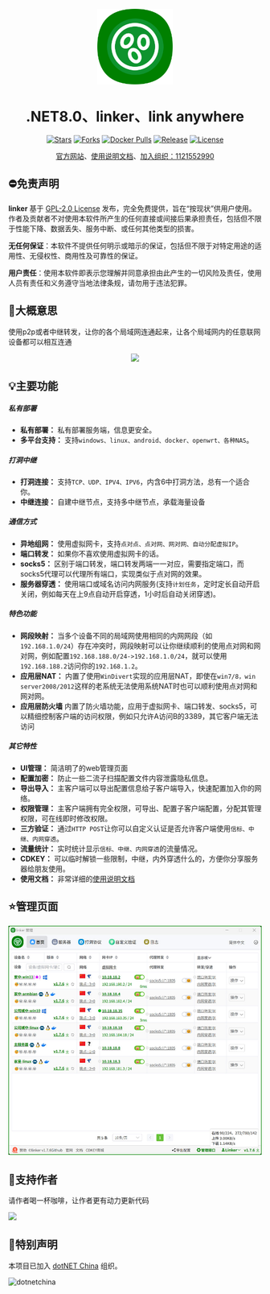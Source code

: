 
<!--
 * @Author: snltty
 * @Date: 2021-08-22 14:09:03
 * @LastEditors: snltty
 * @LastEditTime: 2022-11-21 16:36:26
 * @version: v1.0.0
 * @Descripttion: 功能说明
 * @FilePath: \client.service.ui.webd:\desktop\linker\README.md
-->
<div align="center">
<p><img src="./readme/logo.png" height="150"></p> 

# .NET8.0、linker、link anywhere

[![Stars](https://img.shields.io/github/stars/snltty/linker?style=flat)](https://github.com/snltty/linker)
[![Forks](https://img.shields.io/github/forks/snltty/linker?style=flat)](https://github.com/snltty/linker)
[![Docker Pulls](https://img.shields.io/docker/pulls/snltty/linker-musl?style=flat)](https://hub.docker.com/r/snltty/linker-musl)
[![Release](https://img.shields.io/github/v/release/snltty/linker?sort=semver)](https://github.com/snltty/linker/releases)
[![License](https://img.shields.io/github/license/snltty/linker)](https://mit-license.org/)


<a href="https://linker.snltty.com">官方网站</a>、<a href="https://linker-doc.snltty.com">使用说明文档</a>、<a href="https://jq.qq.com/?_wv=1027&k=ucoIVfz4" target="_blank">加入组织：1121552990</a>

</div>

## ⛔免责声明

**linker** 基于 [GPL-2.0 License](https://opensource.org/licenses/GPL-2.0) 发布，完全免费提供，旨在“按现状”供用户使用。作者及贡献者不对使用本软件所产生的任何直接或间接后果承担责任，包括但不限于性能下降、数据丢失、服务中断、或任何其他类型的损害。

**无任何保证**：本软件不提供任何明示或暗示的保证，包括但不限于对特定用途的适用性、无侵权性、商用性及可靠性的保证。

**用户责任**：使用本软件即表示您理解并同意承担由此产生的一切风险及责任，使用人员有责任和义务遵守当地法律条规，请勿用于违法犯罪。

## 🚩大概意思

使用p2p或者中继转发，让你的各个局域网连通起来，让各个局域网内的任意联网设备都可以相互连通

<div align="center">
<p><img src="./readme/linker.jpg"></p> 
</div>

## 💡主要功能

##### 私有部署
- **私有部署：** 私有部署服务端，信息更安全。
- **多平台支持：** 支持`windows、linux、android、docker、openwrt、各种NAS`。

##### 打洞中继
- **打洞连接：** 支持`TCP、UDP、IPV4、IPV6`，内含6中打洞方法，总有一个适合你。
- **中继连接：** 自建中继节点，支持多中继节点，承载海量设备

##### 通信方式
- **异地组网：** 使用虚拟网卡，支持`点对点、点对网、网对网、自动分配虚拟IP`。
- **端口转发：** 如果你不喜欢使用虚拟网卡的话。
- **socks5：** 区别于端口转发，端口转发两端一一对应，需要指定端口，而socks5代理可以代理所有端口，实现类似于点对网的效果。
- **服务器穿透：** 使用端口或域名访问内网服务(支持`计划任务`，定时定长自动开启关闭，例如每天在上9点自动开启穿透，1小时后自动关闭穿透)。

##### 特色功能
- **网段映射：** 当多个设备不同的局域网使用相同的内网网段（如`192.168.1.0/24`）存在冲突时，网段映射可以让你继续顺利的使用点对网和网对网，例如配置`192.168.188.0/24->192.168.1.0/24`，就可以使用`192.168.188.2`访问你的`192.168.1.2`。
- **应用层NAT：** 内置了使用`WinDivert`实现的应用层NAT，即使在`win7/8，win server2008/2012`这样的老系统无法使用系统NAT时也可以顺利使用点对网和网对网。
- **应用层防火墙** 内置了防火墙功能，应用于虚拟网卡、端口转发、socks5，可以精细控制客户端的访问权限，例如只允许A访问B的3389，其它客户端无法访问

##### 其它特性
- **UI管理：** 简洁明了的web管理页面
- **配置加密：** 防止一些二流子扫描配置文件内容泄露隐私信息。
- **导出导入：** 主客户端可以导出配置信息给子客户端导入，快速配置加入你的网络。
- **权限管理：** 主客户端拥有完全权限，可导出、配置子客户端配置，分配其管理权限，可在线即时修改权限。
- **三方验证：** 通过`HTTP POST`让你可以自定义认证是否允许客户端使用`信标、中继、内网穿透`。
- **流量统计：** 实时统计显示`信标、中继、内网穿透`的流量情况。
- **CDKEY：** 可以临时解锁一些限制，中继，内外穿透什么的，方便你分享服务器给朋友使用。
- **使用文档：** 非常详细的<a href="https://linker-doc.snltty.com">使用说明文档</a>

## ⭐管理页面

<div align="center">
<p><img src="./readme/full.jpg"></p> 
</div>

## 🤝支持作者

请作者喝一杯咖啡，让作者更有动力更新代码
<p><img src="./readme/qr.jpg" width="360"></p> 

## 🚀特别声明

本项目已加入 [dotNET China](https://gitee.com/dotnetchina)  组织。<br/>

![dotnetchina](https://images.gitee.com/uploads/images/2021/0324/120117_2da9922c_416720.png "132645_21007ea0_974299.png")